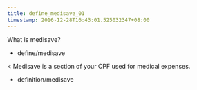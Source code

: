 ```yaml
---
title: define_medisave_01
timestamp: 2016-12-28T16:43:01.525032347+08:00
---
```


What is medisave?
* define/medisave

< Medisave is a section of your CPF used for medical expenses.
* definition/medisave
